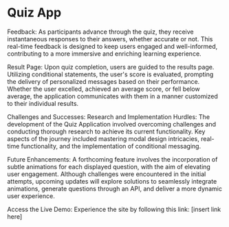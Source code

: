 # Quiz App 


Feedback:
As participants advance through the quiz, they receive instantaneous responses to their answers, whether accurate or not. This real-time feedback is designed to keep users engaged and well-informed, contributing to a more immersive and enriching learning experience.

Result Page:
Upon quiz completion, users are guided to the results page. Utilizing conditional statements, the user's score is evaluated, prompting the delivery of personalized messages based on their performance. Whether the user excelled, achieved an average score, or fell below average, the application communicates with them in a manner customized to their individual results.

Challenges and Successes:
Research and Implementation Hurdles: The development of the Quiz Application involved overcoming challenges and conducting thorough research to achieve its current functionality. Key aspects of the journey included mastering modal design intricacies, real-time functionality, and the implementation of conditional messaging.

Future Enhancements:
A forthcoming feature involves the incorporation of subtle animations for each displayed question, with the aim of elevating user engagement. Although challenges were encountered in the initial attempts, upcoming updates will explore solutions to seamlessly integrate animations, generate questions through an API, and deliver a more dynamic user experience.

Access the Live Demo:
Experience the site by following this link: [insert link here]
